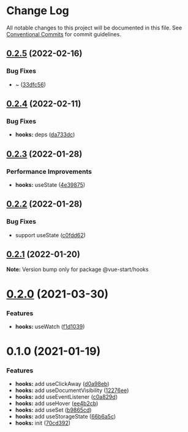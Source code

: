 # Change Log

All notable changes to this project will be documented in this file.
See [Conventional Commits](https://conventionalcommits.org) for commit guidelines.

## [0.2.5](https://github.com/zxeryu/vue-start/compare/@vue-start/hooks@0.2.4...@vue-start/hooks@0.2.5) (2022-02-16)

### Bug Fixes

- ~ ([33dfc56](https://github.com/zxeryu/vue-start/commit/33dfc5660603217d32d88b5204473888e8144d0a))

## [0.2.4](https://github.com/zxeryu/vue-start/compare/@vue-start/hooks@0.2.3...@vue-start/hooks@0.2.4) (2022-02-11)

### Bug Fixes

- **hooks:** deps ([da733dc](https://github.com/zxeryu/vue-start/commit/da733dce0a1702b636af2b62ef5e85e886aeda9c))

## [0.2.3](https://github.com/zxeryu/vue-start/compare/@vue-start/hooks@0.2.2...@vue-start/hooks@0.2.3) (2022-01-28)

### Performance Improvements

- **hooks:** useState ([4e39875](https://github.com/zxeryu/vue-start/commit/4e39875a6eca5f80f4a1a541ff20fe84cd6dbc58))

## [0.2.2](https://github.com/zxeryu/vue-start/compare/@vue-start/hooks@0.2.1...@vue-start/hooks@0.2.2) (2022-01-28)

### Bug Fixes

- support useState ([c0fdd62](https://github.com/zxeryu/vue-start/commit/c0fdd626baa098eedbb472d615096148edd57ac3))

## [0.2.1](https://github.com/zxeryu/vue-start/compare/@vue-start/hooks@0.2.0...@vue-start/hooks@0.2.1) (2022-01-20)

**Note:** Version bump only for package @vue-start/hooks

# [0.2.0](https://github.com/zxeryu/vue-start/compare/@vue-start/hooks@0.1.0...@vue-start/hooks@0.2.0) (2021-03-30)

### Features

- **hooks:** useWatch ([f1d1039](https://github.com/zxeryu/vue-start/commit/f1d1039d9ddcae96093bd5d1768652677215f483))

# 0.1.0 (2021-01-19)

### Features

- **hooks:** add useClickAway ([d0a98eb](https://github.com/zxeryu/vue-start/commit/d0a98ebd91840f802042bf6d217564a3814a841d))
- **hooks:** add useDocumentVisibility ([12276ee](https://github.com/zxeryu/vue-start/commit/12276ee0683d8fbae7088b147bfc3448c4ecebfc))
- **hooks:** add useEventListener ([c0a829d](https://github.com/zxeryu/vue-start/commit/c0a829ddcb719d64f80ca096b3fb461d96ce4d6c))
- **hooks:** add useHover ([ee4b2cb](https://github.com/zxeryu/vue-start/commit/ee4b2cbdbd3b415d05086da8f0be00edb3874b42))
- **hooks:** add useSet ([b9865cd](https://github.com/zxeryu/vue-start/commit/b9865cd5a5074cb695174d3e9310c7398c37cf30))
- **hooks:** add useStorageState ([66b6a5c](https://github.com/zxeryu/vue-start/commit/66b6a5c8a25d5bdab8ebaa7c58c4c6c354438a07))
- **hooks:** init ([70cd392](https://github.com/zxeryu/vue-start/commit/70cd39262b903fa1dd5ea1e33e332269ed8d0ac2))
